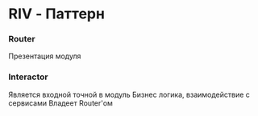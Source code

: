 #  RIV - Паттерн


### Router 
Презентация модуля
### Interactor
Является входной точной в модуль
Бизнес логика, взаимодействие с сервисами
Владеет Router'ом

###

